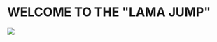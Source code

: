# WELCOME TO THE "LAMA JUMP"

![](https://docs.google.com/drawings/d/e/2PACX-1vRAlo11tDVDcLNfpKc-w6LFCWBTpj5ZMftazGbqOIYf4bHbihuIsf3AJT87JH9GkVj3Q1f8hCufiQ_q/pub?w=725&h=984)
